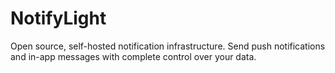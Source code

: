 # NotifyLight
Open source, self-hosted notification infrastructure. Send push notifications and in-app messages with complete control over your data.
